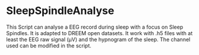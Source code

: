# SleepSpindleAnalyse
This Script can analyse a EEG record during sleep with a focus on Sleep Spindles. It is adapted to DREEM open datasets. It work with .h5 files with at least the EEG raw signal (µV) and the hypnogram of the sleep. The channel used can be modified in the script.
